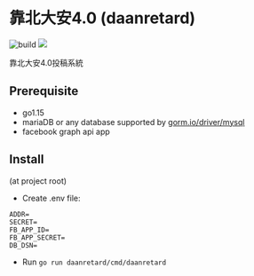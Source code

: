 # 靠北大安4.0 (daanretard)

![build](https://github.com/yangszwei/daanretard/workflows/Go%20Test/badge.svg)
[![](https://tokei.rs/b1/github/yangszwei/daanretard)](https://github.com/yangszwei/daanretard)

靠北大安4.0投稿系統

## Prerequisite

- go1.15
- mariaDB or any database supported by [gorm.io/driver/mysql](gorm.io/driver/mysql)
- facebook graph api app

## Install

(at project root)

- Create .env file:

```.env
ADDR=
SECRET=
FB_APP_ID=
FB_APP_SECRET=
DB_DSN= 
```

- Run `go run daanretard/cmd/daanretard`